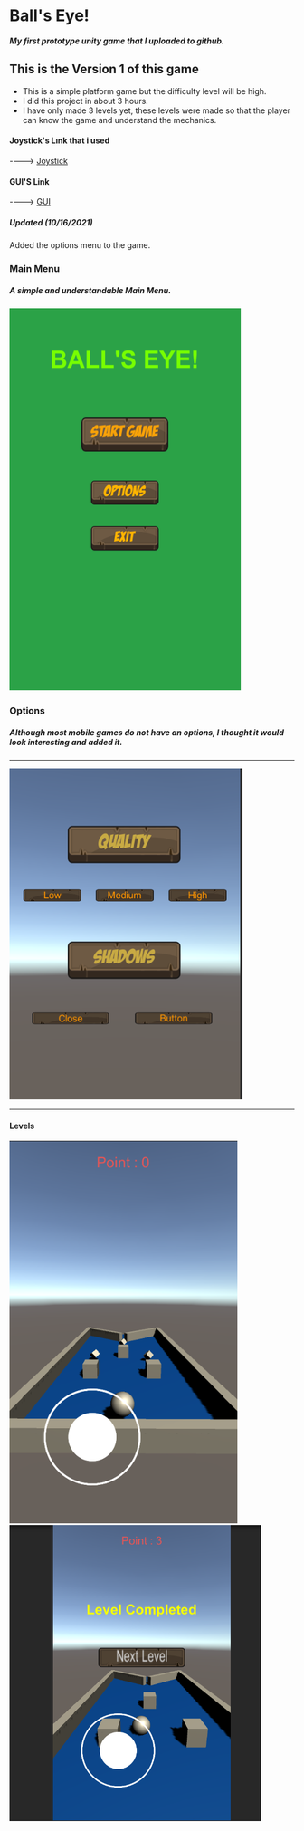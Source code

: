 # Ball's Eye!

***My first prototype unity game that I uploaded to github.***
## This is the Version 1 of this game ##
- This is a simple platform game but the difficulty level will be high.
- I did this project in about 3 hours.
- I have only made 3 levels yet, these levels were made so that the player can know the game and understand the mechanics.

#### Joystick's Lınk that i used 
----> [Joystick](https://assetstore.unity.com/packages/tools/input-management/joystick-pack-107631)

#### GUI'S Link
----> [GUI](https://assetstore.unity.com/packages/2d/gui/fantasy-wooden-gui-free-103811)

##### Updated (10/16/2021)
Added the options menu to the game.

### Main Menu 
##### A simple and understandable Main Menu.
![](https://github.com/altayburakhan/Ball-s-Eye-/blob/main/Images/Ekran%20görüntüsü%202021-08-03%20151403.png)

### Options
##### Although most mobile games do not have an options, I thought it would look interesting and added it.

-------------------------------------------------------------------------------------------------------------

![](https://github.com/altayburakhan/Ball-s-Eye-/blob/main/Images/Ekran%20görüntüsü%202021-08-03%20151634.png)

-------------------------------------------------------------------------------------------------------------

#### Levels
![](https://github.com/altayburakhan/Ball-s-Eye-/blob/main/Images/Ekran%20görüntüsü%202021-08-03%20151658.png)
![](https://github.com/altayburakhan/Ball-s-Eye-/blob/main/Images/Ekran%20görüntüsü%202021-08-03%20151828.png)
